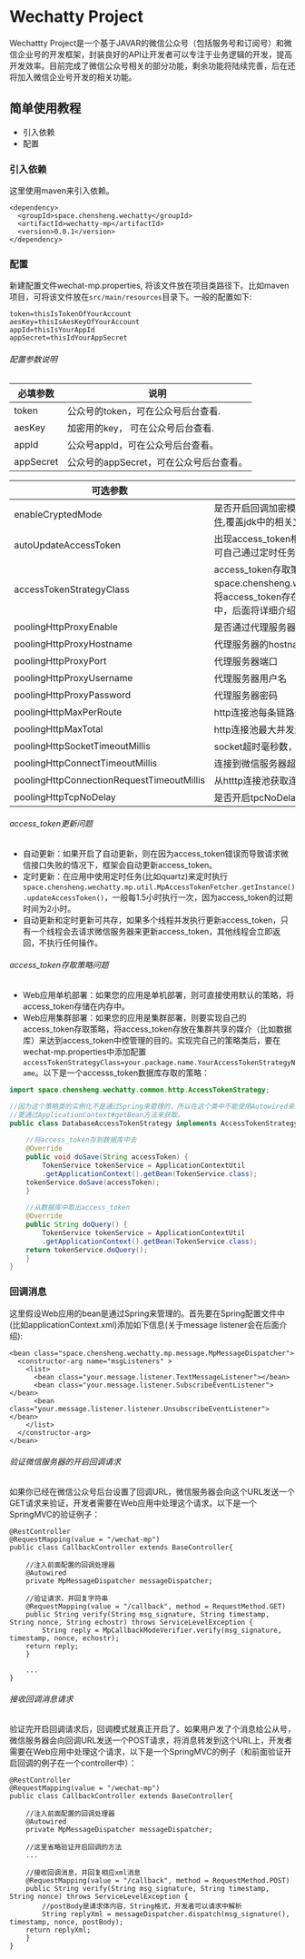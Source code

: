# Wechatty Project

Wechattty Project是一个基于JAVAR的微信公众号（包括服务号和订阅号）和微信企业号的开发框架，封装良好的API让开发者可以专注于业务逻辑的开发，提高开发效率。目前完成了微信公众号相关的部分功能，剩余功能将陆续完善，后在还将加入微信企业号开发的相关功能。

## 简单使用教程

* 引入依赖
* 配置

### 引入依赖

这里使用maven来引入依赖。
```
<dependency>
  <groupId>space.chensheng.wechatty</groupId>
  <artifactId>wechatty-mp</artifactId>
  <version>0.0.1</version>
</dependency>

```

### 配置

新建配置文件wechat-mp.properties, 将该文件放在项目类路径下。比如maven项目，可将该文件放在`src/main/resources`目录下。一般的配置如下:
```
token=thisIsTokenOfYourAccount
aesKey=thisIsAesKeyOfYourAccount
appId=thisIsYourAppId
appSecret=thisIdYourAppSecret
```

###### 配置参数说明

必填参数|说明
-----|-----
token|公众号的token，可在公众号后台查看.
aesKey|加密用的key， 可在公众号后台查看.
appId|公众号appId，可在公众号后台查看。
appSecret|公众号的appSecret，可在公众号后台查看。

可选参数|说明
-----|-----
enableCryptedMode|是否开启回调加密模式，默认true。如果开启则要下载[JCE无限制权限策略文件](http://www.oracle.com/technetwork/java/javase/downloads/jce-7-download-432124.html),覆盖jdk中的相关文件，具体可查看[微信常见错误举例](https://open.weixin.qq.com/cgi-bin/showdocument?action=dir_list&t=resource/res_list&verify=1&id=open1419318482&lang=zh_CN)。
autoUpdateAccessToken|出现access_token相关错误时是否自动更新access_token，默认false，应用可自己通过定时任务来更新，后面将详细介绍。
accessTokenStrategyClass|access_token存取策略，默认是space.chensheng.wechatty.common.http.MemoryAccessTokenStrategy，将access_token存在内存中，应用可实现自己的存取策略，比如存在数据库中，后面将详细介绍。
poolingHttpProxyEnable|是否通过代理服务器给微信服务器必请求，默认false
poolingHttpProxyHostname|代理服务器的hostname，比如www.chensheng.space
poolingHttpProxyPort|代理服务器端口
poolingHttpProxyUsername|代理服务器用户名
poolingHttpProxyPassword|代理服务器密码
poolingHttpMaxPerRoute|http连接池每条链路最大并发连接数，默认为50
poolingHttpMaxTotal|http连接池最大并发连接数，默认200
poolingHttpSocketTimeoutMillis|socket超时毫秒数，默认10000
poolingHttpConnectTimeoutMillis|连接到微信服务器超时毫秒数，默认10000
poolingHttpConnectionRequestTimeoutMillis|从htttp连接池获取连接超时毫秒数，默认10000
poolingHttpTcpNoDelay|是否开启tpcNoDelay,默认true

###### access_token更新问题

* 自动更新：如果开启了自动更新，则在因为access_token错误而导致请求微信接口失败的情况下，框架会自动更新access_token。
* 定时更新：在应用中使用定时任务(比如quartz)来定时执行`space.chensheng.wechatty.mp.util.MpAccessTokenFetcher.getInstance().updateAccessToken()`，一般每1.5小时执行一次，因为access_token的过期时间为2小时。
* 自动更新和定时更新可共存，如果多个线程并发执行更新access_token，只有一个线程会去请求微信服务器来更新access_token，其他线程会立即返回，不执行任何操作。

###### access_token存取策略问题

* Web应用单机部署：如果您的应用是单机部署，则可直接使用默认的策略，将access_token存储在内存中。
* Web应用集群部署：如果您的应用是集群部署，则要实现自己的access_token存取策略，将access_token存放在集群共享的媒介（比如数据库）来达到access_token中控管理的目的。实现完自己的策略类后，要在wechat-mp.properties中添加配置`accessTokenStrategyClass=your.package.name.YourAccessTokenStrategyName`。以下是一个accesss_token数据库存取的策略：
```java
import space.chensheng.wechatty.common.http.AccessTokenStrategy;

//因为这个策略类的实例化不是通过Spring来管理的，所以在这个类中不能使用Autowired来注入bean，
//要通过ApplicationContext#getBean方法来获取。
public class DatabaseAccessTokenStrategy implements AccessTokenStrategy{
	
    //将access_token存到数据库中去
    @Override
    public void doSave(String accessToken) {
        TokenService tokenService = ApplicationContextUtil
	    .getApplicationContext().getBean(TokenService.class);
	tokenService.doSave(accessToken);
    }
    
    //从数据库中取出access_token
    @Override
    public String doQuery() {
        TokenService tokenService = ApplicationContextUtil
	    .getApplicationContext().getBean(TokenService.class);
	return tokenService.doQuery();
    }
}
```

### 回调消息

这里假设Web应用的bean是通过Spring来管理的。首先要在Spring配置文件中(比如applicationContext.xml)添加如下信息(关于message listener会在后面介绍):
```
<bean class="space.chensheng.wechatty.mp.message.MpMessageDispatcher">
  <constructor-arg name="msgListeners" >
    <list>
      <bean class="your.message.listener.TextMessageListener"></bean>
      <bean class="your.message.listener.SubscribeEventListener"></bean>
      <bean class="your.message.listener.listener.UnsubscribeEventListener"></bean>
    </list>
  </constructor-arg>
</bean>
```

###### 验证微信服务器的开启回调请求

如果你已经在微信公众号后台设置了回调URL，微信服务器会向这个URL发送一个GET请求来验证，开发者需要在Web应用中处理这个请求。以下是一个SpringMVC的验证例子：
```
@RestController
@RequestMapping(value = "/wechat-mp")
public class CallbackController extends BaseController{

    //注入前面配置的回调处理器
    @Autowired
    private MpMessageDispatcher messageDispatcher;
    
    //验证请求，并回复字符串
    @RequestMapping(value = "/callback", method = RequestMethod.GET)
    public String verify(String msg_signature, String timestamp, String nonce, String echostr) throws ServiceLevelException {
        String reply = MpCallbackModeVerifier.verify(msg_signature, timestamp, nonce, echostr);
	return reply;
    }
    
    ...
}
```

###### 接收回调消息请求

验证完开启回调请求后，回调模式就真正开启了。如果用户发了个消息给公从号，微信服务器会向回调URL发送一个POST请求，将消息转发到这个URL上，开发者需要在Web应用中处理这个请求，以下是一个SpringMVC的例子（和前面验证开启回调的例子在一个controller中）：
```
@RestController
@RequestMapping(value = "/wechat-mp")
public class CallbackController extends BaseController{

    //注入前面配置的回调处理器
    @Autowired
    private MpMessageDispatcher messageDispatcher;
    
    //这里省略验证开启回调的方法
    ...
    
    //接收回调消息，并回复相应xml消息
    @RequestMapping(value = "/callback", method = RequestMethod.POST)
    public String verify(String msg_signature, String timestamp, String nonce) throws ServiceLevelException {
        //postBody是请求体内容，String格式，开发者可以请求中解析
        String replyXml = messageDispatcher.dispatch(msg_signature(), timestamp, nonce, postBody);
	return replyXml;
    }
}
```
